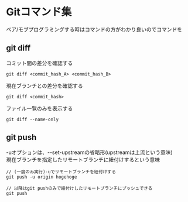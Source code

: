 # Gitコマンド集

ペア/モブプログラミングする時はコマンドの方がわかり良いのでコマンドを

## git diff

コミット間の差分を確認する

```
git diff <commit_hash_A> <commit_hash_B>
```

現在ブランチとの差分を確認する

```
git diff <commit_hash>
```

ファイル一覧のみを表示する

```
git diff --name-only
```

## git push 

-uオプションは、--set-upstreamの省略形(upstreamは上流という意味)  
現在ブランチを指定したリモートブランチに紐付けするという意味  

```
// (一度のみ実行)-uでリモートブランチを紐付けする
git push -u origin hogehoge

// 以降はgit pushのみで紐付けしたリモートブランチにプッシュできる
git push
```
